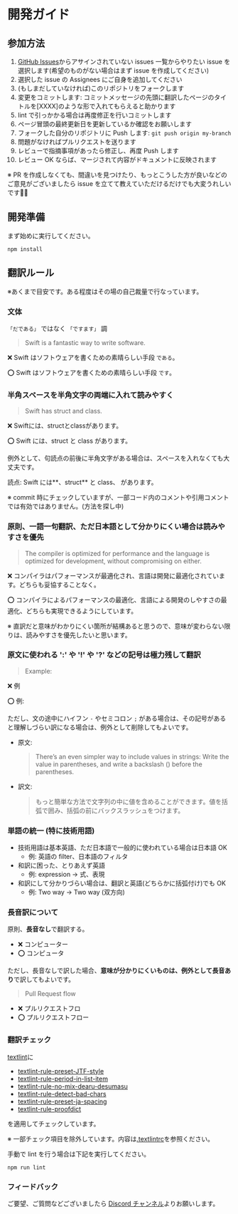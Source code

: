 # 開発ガイド

## 参加方法

1. [GitHub Issues](https://github.com/stzn/the-swift-programming-language-jp/issues)からアサインされていない issues 一覧からやりたい issue を選択します(希望のものがない場合はまず issue を作成してください)
2. 選択した issue の Assignees にご自身を追加してください 
3. (もしまだしていなければ)このリポジトリをフォークします
4. 変更をコミットします: コミットメッセージの先頭に翻訳したページのタイトルを\[XXXX\]のような形で入れてもらえると助かります
5. lint で引っかかる場合は再度修正を行いコミットします
6. ページ冒頭の最終更新日を更新しているか確認をお願いします
7. フォークした自分のリポジトリに Push します: `git push origin my-branch`
8. 問題がなければプルリクエストを送ります
9. レビューで指摘事項があったら修正し、再度 Push します
10. レビュー OK ならば、マージされて内容がドキュメントに反映されます

※ PR を作成しなくても、間違いを見つけたり、もっとこうした方が良いなどのご意見がございましたら issue を立てて教えていただけるだけでも大変うれしいです🙏🏻

## 開発準備

まず始めに実行してください。

```text
npm install
```

## 翻訳ルール

※あくまで目安です。ある程度はその場の自己裁量で行なっています。

### **文体**

`「だである」` ではなく `「ですます」` 調

> Swift is a fantastic way to write software.

❌ Swift はソフトウェアを書くための素晴らしい手段 `である`。

⭕️ Swift はソフトウェアを書くための素晴らしい手段 `です`。

### **半角スペースを半角文字の両端に入れて読みやすく**

> Swift has struct and class.

❌ Swiftには、structとclassがあります。

⭕️ Swift には、struct と class があります。

例外として、句読点の前後に半角文字がある場合は、スペースを入れなくても大丈夫です。

読点: Swift には**、struct** と class、 があります。

※ commit 時にチェックしていますが、一部コード内のコメントや引用コメントでは有効ではありません。\(方法を探し中\)

### **原則、一語一句翻訳、ただ日本語として分かりにくい場合は読みやすさを優先**

> The compiler is optimized for performance and the language is optimized for development, without compromising on either.

❌ コンパイラはパフォーマンスが最適化され、言語は開発に最適化されています。どちらも妥協することなく。

⭕️ コンパイラによるパフォーマンスの最適化、言語による開発のしやすさの最適化、どちらも実現できるようにしています。

※ 直訳だと意味がわかりにくい箇所が結構あると思うので、意味が変わらない限りは、読みやすさを優先したいと思います。

### **原文に使われる ':' や '!' や '?' などの記号は極力残して翻訳**

> Example:

❌ 例

⭕️ 例:

ただし、文の途中にハイフン `-` やセミコロン `;` がある場合は、その記号があると理解しづらい訳になる場合は、例外として削除してもよいです。

* 原文:

  > There’s an even simpler way to include values in strings: Write the value in parentheses, and write a backslash \(\) before the parentheses.

* 訳文:

  > もっと簡単な方法で文字列の中に値を含めることができます。値を括弧で囲み、括弧の前にバックスラッシュをつけます。

### **単語の統一 \(特に技術用語\)**

* 技術用語は基本英語、ただ日本語で一般的に使われている場合は日本語 OK
  * 例: 英語の filter、日本語のフィルタ
* 和訳に困った、とりあえず英語
  * 例: expression -&gt; 式、表現
* 和訳にして分かりづらい場合は、翻訳と英語\(どちらかに括弧付け\)でも OK
  * 例: Two way -&gt; Two way \(双方向\)

### **長音訳について**

原則、**長音なし**で翻訳する。

* ❌ コンピューター
* ⭕️ コンピュータ

ただし、長音なしで訳した場合、**意味が分かりにくいものは、例外として長音あり**で訳してもよいです。

> Pull Request flow

* ❌ プルリクエストフロ
* ⭕️ プルリクエストフロー

### 翻訳チェック

[textlint](https://github.com/textlint/textlint)に

* [textlint-rule-preset-JTF-style](https://github.com/textlint-ja/textlint-rule-preset-JTF-style)
* [textlint-rule-period-in-list-item](https://github.com/textlint-rule/textlint-rule-period-in-list-item)
* [textlint-rule-no-mix-dearu-desumasu](https://github.com/textlint-ja/textlint-rule-no-mix-dearu-desumasu)
* [textlint-rule-detect-bad-chars](https://github.com/magitek-telescope/textlint-rule-detect-bad-chars)
* [textlint-rule-preset-ja-spacing](https://github.com/textlint-ja/textlint-rule-preset-ja-spacing)
* [textlint-rule-proofdict](https://proofdict.github.io)

を適用してチェックしています。

※ 一部チェック項目を除外しています。内容は[.textlintrc](https://github.com/stzn/the-swift-programming-language-jp/blob/master/.textlintrc)を参照ください。

手動で lint を行う場合は下記を実行してください。

```text
npm run lint
```

### フィードバック

ご要望、ご質問などございましたら [Discord チャンネル](https://discord.com/channels/291054398077927425/981108847714381844)よりお願いします。